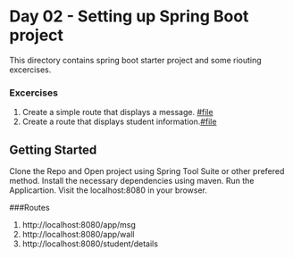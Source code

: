 # Day 02 - Setting up Spring Boot project

This directory contains spring boot starter project and some riouting excercises.

### Excercises
1. Create a simple route that displays a message. [#file](src/main/java/lk/ac/vau/fas/day2/controller/AppController.java)
2. Create a route that displays student information.[#file](src/main/java/lk/ac/vau/fas/day2/controller/Strudents.java)

## Getting Started
Clone the Repo and Open project using Spring Tool Suite or other prefered method.
Install the necessary dependencies using maven.
Run the Applicartion.
Visit the localhost:8080 in your browser.

###Routes
1. http://localhost:8080/app/msg
2. http://localhost:8080/app/wall
3. http://localhost:8080/student/details

